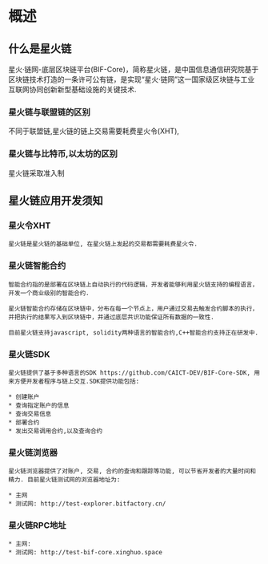# 概述

## 什么是星火链

星火·链网-底层区块链平台(BIF-Core)，简称星火链，是中国信息通信研究院基于区块链技术打造的一条许可公有链，是实现“星火·链网”这一国家级区块链与工业互联网协同创新新型基础设施的关键技术.

### 星火链与联盟链的区别

不同于联盟链,星火链的链上交易需要耗费星火令(XHT),

### 星火链与比特币,以太坊的区别

星火链采取准入制

## 星火链应用开发须知

### 星火令XHT

    星火链是星火链的基础单位, 在星火链上发起的交易都需要耗费星火令. 

### 星火链智能合约

    智能合约指的是部署在区块链上自动执行的代码逻辑，开发者能够利用星火链支持的编程语言，开发一个商业级别的智能合约.
    
    星火链智能合约存储在区块链中，分布在每一个节点上，用户通过交易去触发合约脚本的执行，并把执行的结果写入到区块链中，并通过底层共识功能保证所有数据的一致性.
    
    目前星火链支持javascript, solidity两种语言的智能合约,C++智能合约支持正在研发中.

### 星火链SDK

    星火链提供了基于多种语言的SDK https://github.com/CAICT-DEV/BIF-Core-SDK, 用来方便开发者程序与链上交互.SDK提供功能包括:

    * 创建账户
    * 查询指定账户的信息
    * 查询交易信息
    * 部署合约
    * 发出交易调用合约,以及查询合约

### 星火链浏览器

    星火链浏览器提供了对账户, 交易, 合约的查询和跟踪等功能, 可以节省开发者的大量时间和精力. 目前星火链测试网的浏览器地址为: 

    * 主网
    * 测试网: http://test-explorer.bitfactory.cn/ 

### 星火链RPC地址

    * 主网:
    * 测试网: http://test-bif-core.xinghuo.space